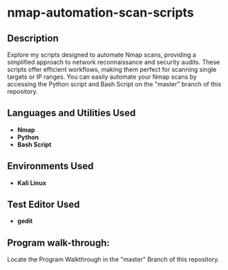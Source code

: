 # nmap-automation-scan-scripts
<h2>Description</h2>

Explore my scripts designed to automate Nmap scans, providing a simplified approach to network reconnaissance and security audits. These scripts offer efficient workflows, making them perfect for scanning single targets or IP ranges. You can easily automate your Nmap scans by accessing the Python script and Bash Script on the "master" branch of this repository.

<h2>Languages and Utilities Used</h2>

- <b>Nmap</b> 
- <b>Python</b> 
- <b>Bash Script</b>

<h2>Environments Used </h2>

- <b>Kali Linux</b> 

<h2>Test Editor Used</h2>

- <b>gedit</b>


<h2>Program walk-through:</h2>
Locate the Program Walkthrough in the "master" Branch of this repository.
